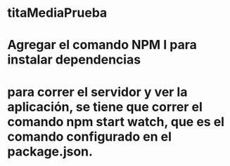 # titaMediaPrueba

# Agregar el comando NPM I para instalar dependencias

# para correr el servidor y ver la aplicación, se tiene que correr el comando npm start watch, que es el comando configurado en el package.json.
